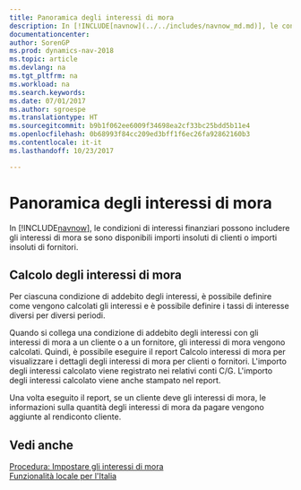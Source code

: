 ```yaml
---
title: Panoramica degli interessi di mora
description: In [!INCLUDE[navnow](../../includes/navnow_md.md)], le condizioni di interessi finanziari possono includere gli interessi di mora se sono disponibili importi insoluti di clienti o importi insoluti di fornitori.
documentationcenter: 
author: SorenGP
ms.prod: dynamics-nav-2018
ms.topic: article
ms.devlang: na
ms.tgt_pltfrm: na
ms.workload: na
ms.search.keywords: 
ms.date: 07/01/2017
ms.author: sgroespe
ms.translationtype: HT
ms.sourcegitcommit: b9b1f062ee6009f34698ea2cf33bc25bdd5b11e4
ms.openlocfilehash: 0b68993f84cc209ed3bff1f6ec26fa92862160b3
ms.contentlocale: it-it
ms.lasthandoff: 10/23/2017

---
```

# <a name="interest-on-arrears-overview"></a>Panoramica degli interessi di mora
In [!INCLUDE[navnow](../../includes/navnow_md.md)], le condizioni di interessi finanziari possono includere gli interessi di mora se sono disponibili importi insoluti di clienti o importi insoluti di fornitori.  

## <a name="calculating-interest-on-arrears"></a>Calcolo degli interessi di mora  
Per ciascuna condizione di addebito degli interessi, è possibile definire come vengono calcolati gli interessi e è possibile definire i tassi di interesse diversi per diversi periodi.  

Quando si collega una condizione di addebito degli interessi con gli interessi di mora a un cliente o a un fornitore, gli interessi di mora vengono calcolati. Quindi, è possibile eseguire il report Calcolo interessi di mora per visualizzare i dettagli degli interessi di mora per clienti o fornitori. L'importo degli interessi calcolato viene registrato nei relativi conti C/G. L'importo degli interessi calcolato viene anche stampato nel report.  

Una volta eseguito il report, se un cliente deve gli interessi di mora, le informazioni sulla quantità degli interessi di mora da pagare vengono aggiunte al rendiconto cliente.  

## <a name="see-also"></a>Vedi anche  
 [Procedura: Impostare gli interessi di mora](how-to-set-up-interest-on-arrears.md)   
  [Funzionalità locale per l'Italia](italy-local-functionality.md)

